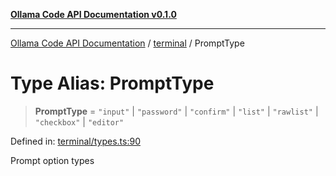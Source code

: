 [**Ollama Code API Documentation v0.1.0**](../../README.md)

***

[Ollama Code API Documentation](../../modules.md) / [terminal](../README.md) / PromptType

# Type Alias: PromptType

> **PromptType** = `"input"` \| `"password"` \| `"confirm"` \| `"list"` \| `"rawlist"` \| `"checkbox"` \| `"editor"`

Defined in: [terminal/types.ts:90](https://github.com/erichchampion/ollama-code/blob/3ba5f33b3e9ed162574fb0c1b20bfa222984db0a/ollama-code/src/terminal/types.ts#L90)

Prompt option types
